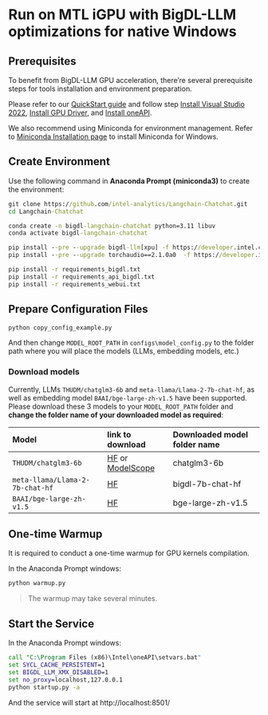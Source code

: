# Run on MTL iGPU with BigDL-LLM optimizations for native Windows

## Prerequisites
To benefit from BigDL-LLM GPU acceleration, there’re several prerequisite steps for tools installation and environment preparation.

Please refer to our [QuickStart guide](https://bigdl.readthedocs.io/en/latest/doc/LLM/Quickstart/install_windows_gpu.html) and follow step [Install Visual Studio 2022](https://bigdl.readthedocs.io/en/latest/doc/LLM/Quickstart/install_windows_gpu.html#install-visual-studio-2022), [Install GPU Driver](https://bigdl.readthedocs.io/en/latest/doc/LLM/Quickstart/install_windows_gpu.html#install-gpu-driver), and [Install oneAPI](https://bigdl.readthedocs.io/en/latest/doc/LLM/Quickstart/install_windows_gpu.html#install-oneapi).

We also recommend using Miniconda for environment management. Refer to [Miniconda Installation page](https://docs.anaconda.com/free/miniconda/) to install Miniconda for Windows.

## Create Environment
Use the following command in **Anaconda Prompt (miniconda3)** to create the environment:

```cmd
git clone https://github.com/intel-analytics/Langchain-Chatchat.git
cd Langchain-Chatchat

conda create -n bigdl-langchain-chatchat python=3.11 libuv 
conda activate bigdl-langchain-chatchat

pip install --pre --upgrade bigdl-llm[xpu] -f https://developer.intel.com/ipex-whl-stable-xpu
pip install --pre --upgrade torchaudio==2.1.0a0  -f https://developer.intel.com/ipex-whl-stable-xpu

pip install -r requirements_bigdl.txt 
pip install -r requirements_api_bigdl.txt
pip install -r requirements_webui.txt
```

## Prepare Configuration Files
```bash
python copy_config_example.py
```
And then change `MODEL_ROOT_PATH` in `configs\model_config.py` to the folder path where you will place the models (LLMs, embedding models, etc.)

### Download models
Currently, LLMs `THUDM/chatglm3-6b` and `meta-llama/Llama-2-7b-chat-hf`, as well as embedding model `BAAI/bge-large-zh-v1.5` have been supported. Please download these 3 models to your `MODEL_ROOT_PATH` folder and **change the folder name of your downloaded model as required**:

| Model | link to download | Downloaded model folder name |
|:--|:--|:--|
|`THUDM/chatglm3-6b`| [HF](https://huggingface.co/THUDM/chatglm3-6b) or [ModelScope](https://www.modelscope.cn/models/ZhipuAI/chatglm3-6b/summary) | chatglm3-6b |
|`meta-llama/Llama-2-7b-chat-hf`| [HF](https://huggingface.co/meta-llama/Llama-2-7b-chat-hf) | bigdl-7b-chat-hf |
|`BAAI/bge-large-zh-v1.5`| [HF](https://huggingface.co/BAAI/bge-large-zh-v1.5) | bge-large-zh-v1.5 |

## One-time Warmup
It is required to conduct a one-time warmup for GPU kernels compilation.

In the Anaconda Prompt windows:
```cmd
python warmup.py
```

> The warmup may take several minutes.

## Start the Service
In the Anaconda Prompt windows:
```cmd
call "C:\Program Files (x86)\Intel\oneAPI\setvars.bat"
set SYCL_CACHE_PERSISTENT=1
set BIGDL_LLM_XMX_DISABLED=1
set no_proxy=localhost,127.0.0.1
python startup.py -a
```
And the service will start at http://localhost:8501/